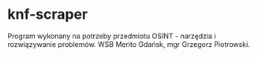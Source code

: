 # knf-scraper
Program wykonany na potrzeby przedmiotu OSINT - narzędzia i rozwiązywanie problemów. WSB Merito Gdańsk, mgr Grzegorz Piotrowski.
